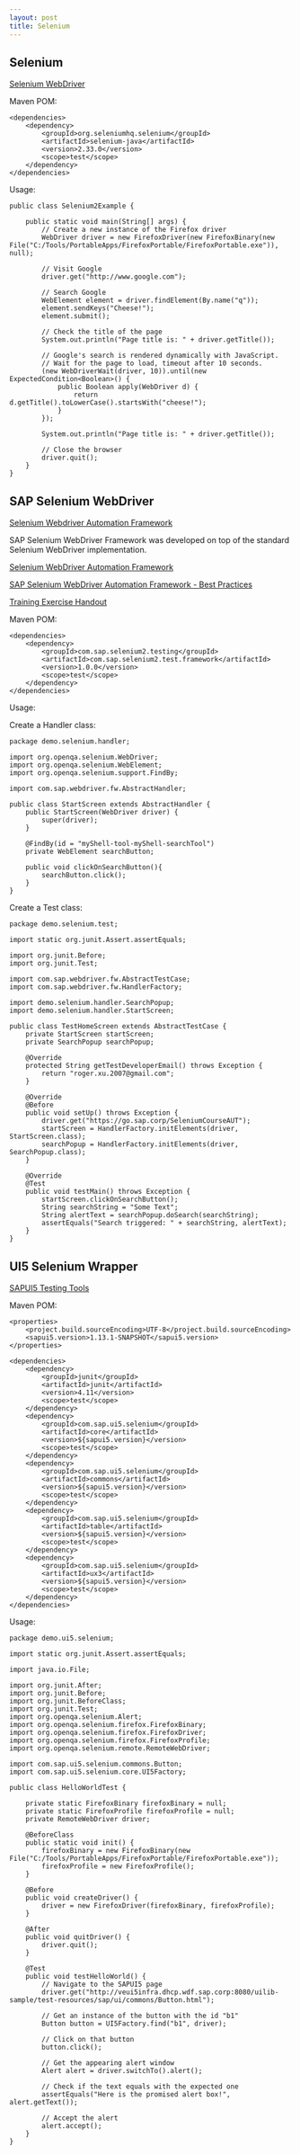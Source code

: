```yaml
---
layout: post
title: Selenium
---
```


## Selenium

[Selenium WebDriver](http://docs.seleniumhq.org/docs/03_webdriver.jsp)

Maven POM:

    <dependencies>
        <dependency>
            <groupId>org.seleniumhq.selenium</groupId>
            <artifactId>selenium-java</artifactId>
            <version>2.33.0</version>
            <scope>test</scope>
        </dependency>
    </dependencies>

Usage:

    public class Selenium2Example {

        public static void main(String[] args) {
            // Create a new instance of the Firefox driver
            WebDriver driver = new FirefoxDriver(new FirefoxBinary(new File("C:/Tools/PortableApps/FirefoxPortable/FirefoxPortable.exe")), null);

            // Visit Google
            driver.get("http://www.google.com");

            // Search Google
            WebElement element = driver.findElement(By.name("q"));
            element.sendKeys("Cheese!");
            element.submit();

            // Check the title of the page
            System.out.println("Page title is: " + driver.getTitle());

            // Google's search is rendered dynamically with JavaScript.
            // Wait for the page to load, timeout after 10 seconds.
            (new WebDriverWait(driver, 10)).until(new ExpectedCondition<Boolean>() {
                public Boolean apply(WebDriver d) {
                    return d.getTitle().toLowerCase().startsWith("cheese!");
                }
            });

            System.out.println("Page title is: " + driver.getTitle());

            // Close the browser
            driver.quit();
        }
    }


## SAP Selenium WebDriver

[Selenium Webdriver Automation Framework](https://projectportal.wdf.sap.corp/projects/selenium.webdriver.framework)

SAP Selenium WebDriver Framework was developed on top of the standard Selenium WebDriver implementation.

[Selenium WebDriver Automation Framework](https://wiki.wdf.sap.corp/wiki/display/ECFQE/Selenium+WebDriver+Automation+Framework)

[SAP Selenium WebDriver Automation Framework - Best Practices](https://wiki.wdf.sap.corp/wiki/display/ECFQE/SAP+Selenium+WebDriver+Automation+Framework+-+Best+Practices)

[Training Exercise Handout](https://wiki.wdf.sap.corp/wiki/display/ECFQE/Training+Exercise+Handout)

Maven POM:

    <dependencies>
        <dependency>
            <groupId>com.sap.selenium2.testing</groupId>
            <artifactId>com.sap.selenium2.test.framework</artifactId>
            <version>1.0.0</version>
            <scope>test</scope>
        </dependency>
    </dependencies>

Usage:

Create a Handler class:

    package demo.selenium.handler;

    import org.openqa.selenium.WebDriver;
    import org.openqa.selenium.WebElement;
    import org.openqa.selenium.support.FindBy;

    import com.sap.webdriver.fw.AbstractHandler;

    public class StartScreen extends AbstractHandler {
        public StartScreen(WebDriver driver) {
            super(driver);
        }

        @FindBy(id = "myShell-tool-myShell-searchTool")
        private WebElement searchButton;

        public void clickOnSearchButton(){
            searchButton.click();
        }
    }

Create a Test class:

    package demo.selenium.test;

    import static org.junit.Assert.assertEquals;

    import org.junit.Before;
    import org.junit.Test;

    import com.sap.webdriver.fw.AbstractTestCase;
    import com.sap.webdriver.fw.HandlerFactory;

    import demo.selenium.handler.SearchPopup;
    import demo.selenium.handler.StartScreen;

    public class TestHomeScreen extends AbstractTestCase {
        private StartScreen startScreen;
        private SearchPopup searchPopup;

        @Override
        protected String getTestDeveloperEmail() throws Exception {
            return "roger.xu.2007@gmail.com";
        }

        @Override
        @Before
        public void setUp() throws Exception {
            driver.get("https://go.sap.corp/SeleniumCourseAUT");
            startScreen = HandlerFactory.initElements(driver, StartScreen.class);
            searchPopup = HandlerFactory.initElements(driver, SearchPopup.class);
        }

        @Override
        @Test
        public void testMain() throws Exception {
            startScreen.clickOnSearchButton();
            String searchString = "Some Text";
            String alertText = searchPopup.doSearch(searchString);
            assertEquals("Search triggered: " + searchString, alertText);
        }
    }


## UI5 Selenium Wrapper

[SAPUI5 Testing Tools](https://projectportal.wdf.sap.corp/projects/sapui5.testing)

Maven POM:

    <properties>
        <project.build.sourceEncoding>UTF-8</project.build.sourceEncoding>
        <sapui5.version>1.13.1-SNAPSHOT</sapui5.version>
    </properties>

    <dependencies>
        <dependency>
            <groupId>junit</groupId>
            <artifactId>junit</artifactId>
            <version>4.11</version>
            <scope>test</scope>
        </dependency>
        <dependency>
            <groupId>com.sap.ui5.selenium</groupId>
            <artifactId>core</artifactId>
            <version>${sapui5.version}</version>
            <scope>test</scope>
        </dependency>
        <dependency>
            <groupId>com.sap.ui5.selenium</groupId>
            <artifactId>commons</artifactId>
            <version>${sapui5.version}</version>
            <scope>test</scope>
        </dependency>
        <dependency>
            <groupId>com.sap.ui5.selenium</groupId>
            <artifactId>table</artifactId>
            <version>${sapui5.version}</version>
            <scope>test</scope>
        </dependency>
        <dependency>
            <groupId>com.sap.ui5.selenium</groupId>
            <artifactId>ux3</artifactId>
            <version>${sapui5.version}</version>
            <scope>test</scope>
        </dependency>
    </dependencies>

Usage:

    package demo.ui5.selenium;

    import static org.junit.Assert.assertEquals;

    import java.io.File;

    import org.junit.After;
    import org.junit.Before;
    import org.junit.BeforeClass;
    import org.junit.Test;
    import org.openqa.selenium.Alert;
    import org.openqa.selenium.firefox.FirefoxBinary;
    import org.openqa.selenium.firefox.FirefoxDriver;
    import org.openqa.selenium.firefox.FirefoxProfile;
    import org.openqa.selenium.remote.RemoteWebDriver;

    import com.sap.ui5.selenium.commons.Button;
    import com.sap.ui5.selenium.core.UI5Factory;

    public class HelloWorldTest {

        private static FirefoxBinary firefoxBinary = null;
        private static FirefoxProfile firefoxProfile = null;
        private RemoteWebDriver driver;

        @BeforeClass
        public static void init() {
            firefoxBinary = new FirefoxBinary(new File("C:/Tools/PortableApps/FirefoxPortable/FirefoxPortable.exe"));
            firefoxProfile = new FirefoxProfile();
        }

        @Before
        public void createDriver() {
            driver = new FirefoxDriver(firefoxBinary, firefoxProfile);
        }

        @After
        public void quitDriver() {
            driver.quit();
        }

        @Test
        public void testHelloWorld() {
            // Navigate to the SAPUI5 page
            driver.get("http://veui5infra.dhcp.wdf.sap.corp:8080/uilib-sample/test-resources/sap/ui/commons/Button.html");

            // Get an instance of the button with the id "b1"
            Button button = UI5Factory.find("b1", driver);

            // Click on that button
            button.click();

            // Get the appearing alert window
            Alert alert = driver.switchTo().alert();

            // Check if the text equals with the expected one
            assertEquals("Here is the promised alert box!", alert.getText());

            // Accept the alert
            alert.accept();
        }
    }
